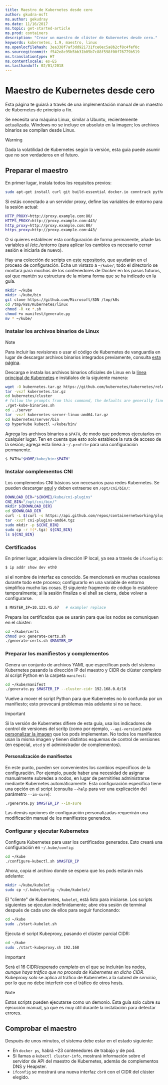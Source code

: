 ```yaml
---
title: Maestro de Kubernetes desde cero
author: gkudra-msft
ms.author: gekudray
ms.date: 11/16/2017
ms.topic: get-started-article
ms.prod: containers
description: "Crear un maestro de clúster de Kubernetes desde cero."
keywords: kubernetes, 1.9, maestro, linux
ms.openlocfilehash: 3ea338f7af3dd921731fce0ec5a8b2cf8c4fef0c
ms.sourcegitcommit: f542e8c95b5bb31b05b7c88f598f00f76779b519
ms.translationtype: HT
ms.contentlocale: es-ES
ms.lasthandoff: 02/01/2018
---
```

# <a name="kubernetes-master--from-scratch"></a>Maestro de Kubernetes desde cero #
Esta página te guiará a través de una implementación manual de un maestro de Kubernetes de principio a fin.

Se necesita una máquina Linux, similar a Ubuntu, recientemente actualizada. Windows no se incluye en absoluto en la imagen; los archivos binarios se compilan desde Linux.


> [!Warning]  
> Dada la volatilidad de Kubernetes según la versión, esta guía puede asumir que no son verdaderos en el futuro.


## <a name="preparing-the-master"></a>Preparar el maestro ##
En primer lugar, instala todos los requisitos previos:

```bash
sudo apt-get install curl git build-essential docker.io conntrack python2.7
```

Si estás conectado a un servidor proxy, define las variables de entorno para la sesión actual:
```bash
HTTP_PROXY=http://proxy.example.com:80/
HTTPS_PROXY=http://proxy.example.com:443/
http_proxy=http://proxy.example.com:80/
https_proxy=http://proxy.example.com:443/
```
O si quieres establecer esta configuración de forma permanente, añade las variables al /etc./entorno (para aplicar los cambios es necesario cerrar sesión e iniciarla de nuevo).

Hay una colección de scripts en [este repositorio](https://github.com/Microsoft/SDN/tree/master/Kubernetes/linux), que ayudarán en el proceso de configuración. Echa un vistazo a `~/kube/`; todo el directorio se montará para muchos de los contenedores de Docker en los pasos futuros, así que mantén su estructura de la misma forma que se ha indicado en la guía.

```bash
mkdir ~/kube
mkdir ~/kube/bin
git clone https://github.com/Microsoft/SDN /tmp/k8s 
cd /tmp/k8s/Kubernetes/linux
chmod -R +x *.sh
chmod +x manifest/generate.py
mv * ~/kube/
```


### <a name="installing-the-linux-binaries"></a>Instalar los archivos binarios de Linux ###

> [!Note]  
> Para incluir las revisiones o usar el código de Kubernetes de vanguardia en lugar de descargar archivos binarios integrados previamente, consulta [esta página](./compiling-kubernetes-binaries.md).

Descarga e instala los archivos binarios oficiales de Linux en la [línea principal de Kubernetes](https://github.com/kubernetes/kubernetes/releases/tag/v1.9.1) e instálalos de la siguiente manera:

```bash
wget -O kubernetes.tar.gz https://github.com/kubernetes/kubernetes/releases/download/v1.9.1/kubernetes.tar.gz
tar -vxzf kubernetes.tar.gz 
cd kubernetes/cluster 
# follow the prompts from this command, the defaults are generally fine:
./get-kube-binaries.sh
cd ../server
tar -vxzf kubernetes-server-linux-amd64.tar.gz 
cd kubernetes/server/bin
cp hyperkube kubectl ~/kube/bin/
```

Agrega los archivos binarios a `$PATH`, de modo que podemos ejecutarlos en cualquier lugar. Ten en cuenta que esto solo establece la ruta de acceso de la sesión; agrega esta línea a `~/.profile` para una configuración permanente.

```bash
$ PATH="$HOME/kube/bin:$PATH"
```

### <a name="install-cni-plugins"></a>Instalar complementos CNI ###
Los complementos CNI básicos son necesarios para redes Kubernetes. Se pueden descargar [aquí](https://github.com/containernetworking/plugins/releases) y deben extraerse en `/opt/cni/bin/`:

```bash
DOWNLOAD_DIR="${HOME}/kube/cni-plugins"
CNI_BIN="/opt/cni/bin/"
mkdir ${DOWNLOAD_DIR}
cd $DOWNLOAD_DIR
curl -L $(curl -s https://api.github.com/repos/containernetworking/plugins/releases/latest | grep browser_download_url | grep 'amd64.*tgz' | head -n 1 | cut -d '"' -f 4) -o cni-plugins-amd64.tgz
tar -xvzf cni-plugins-amd64.tgz
sudo mkdir -p ${CNI_BIN}
sudo cp -r !(*.tgz) ${CNI_BIN}
ls ${CNI_BIN}
```


### <a name="certificates"></a>Certificados ###
En primer lugar, adquiere la dirección IP local, ya sea a través de `ifconfig` o:

```bash
$ ip addr show dev eth0
```

si el nombre de interfaz es conocido. Se mencionará en muchas ocasiones durante todo este proceso; configurarlo en una variable de entorno simplifica mucho las cosas. El siguiente fragmento de código lo establece temporalmente; si la sesión finaliza o el shell se cierra, debe volver a configurarse.

```bash
$ MASTER_IP=10.123.45.67   # example! replace
```

Prepara los certificados que se usarán para que los nodos se comuniquen en el clúster:

```bash
cd ~/kube/certs
chmod u+x generate-certs.sh
./generate-certs.sh $MASTER_IP
```

### <a name="prepare-manifests--addons"></a>Preparar los manifiestos y complementos ###
Genera un conjunto de archivos YAML que especifican pods del sistema Kubernetes pasando la dirección IP del maestro y CIDR de clúster *completo* al script Python en la carpeta `manifest`:

```bash
cd ~/kube/manifest
./generate.py $MASTER_IP --cluster-cidr 192.168.0.0/16
```

Vuelve a mover el script Python para que Kubernetes no lo confunda por un manifiesto; esto provocará problemas más adelante si no se hace.

> [!Important]  
> Si la versión de Kubernetes difiere de esta guía, usa los indicadores de control de versiones del scritp (como por ejemplo, `--api-version`) para [personalizar la imagen](https://console.cloud.google.com/gcr/images/google-containers/GLOBAL/hyperkube-amd64) que los pods implementan. No todos los manifiestos usan la misma imagen y tienen distintos esquemas de control de versiones (en especial, `etcd` y el administrador de complementos).


#### <a name="manifest-customization"></a>Personalización de manifiestos ####
En este punto, pueden ser convenientes los cambios específicos de la configuración. Por ejemplo, puede haber una necesidad de asignar manualmente subredes a nodos, en lugar de permitirles administrarse mediante Kubernetes automáticamente. Esta configuración específica tiene una opción en el script (consulta `--help` para ver una explicación del parámetro `--im-sure`):

```bash
./generate.py $MASTER_IP --im-sure
```

Las demás opciones de configuración personalizadas requerirán una modificación manual de los manifiestos generados.


### <a name="configure--run-kubernetes"></a>Configurar y ejecutar Kubernetes ###
Configura Kubernetes para usar los certificados generados. Esto creará una configuración en `~/.kube/config`:

```bash
cd ~/kube
./configure-kubectl.sh $MASTER_IP
```

Ahora, copia el archivo donde se espera que los pods estarán más adelante:

```bash
mkdir ~/kube/kubelet
sudo cp ~/.kube/config ~/kube/kubelet/
```

El "cliente" de Kubernetes, `kubelet`, está listo para iniciarse. Los scripts siguientes se ejecutan indefinidamente; abre otra sesión de terminal después de cada uno de ellos para seguir funcionando:

```bash
cd ~/kube
sudo ./start-kubelet.sh
```

Ejecuta el script Kubeproxy, pasando el clúster parcial CIDR:

```bash
cd ~/kube
sudo ./start-kubeproxy.sh 192.168
```


> [!Important]  
> Será el 16 CIDR/esperado *completo* en el que se incluirán los nodos, *aunque haya tráfico que no proceda de Kubernetes en dicho CIDR.* Kubeproxy *solo* se aplica al tráfico de Kubernetes a la subred de *servicio*, por lo que no debe interferir con el tráfico de otros hosts.

> [!Note]  
> Estos scripts pueden ejecutarse como un demonio. Esta guía solo cubre su ejecución manual, ya que es muy útil durante la instalación para detectar errores.


## <a name="verifying-the-master"></a>Comprobar el maestro ##
Después de unos minutos, el sistema debe estar en el estado siguiente:

  - En `docker ps`, habrá ~23 contenedores de trabajo y de pod.
  - Si llamas a `kubectl cluster-info`, mostrará información sobre el servidor de API del maestro de Kubernetes, además de complementos DNS y Heapster.
  - `ifconfig` se mostrará una nueva interfaz `cbr0` con el CIDR del clúster elegido.

